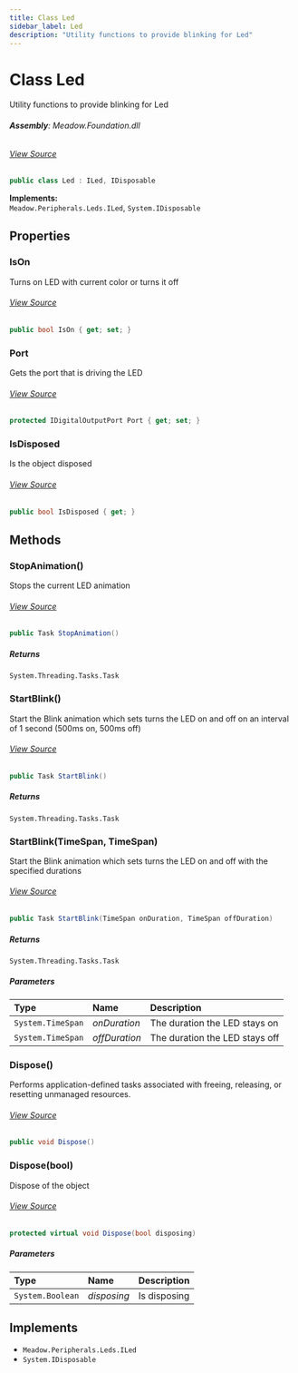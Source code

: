 ```yaml
---
title: Class Led
sidebar_label: Led
description: "Utility functions to provide blinking for Led"
---
```

# Class Led
Utility functions to provide blinking for Led

###### **Assembly**: Meadow.Foundation.dll
###### [View Source](https://github.com/WildernessLabs/Meadow.Foundation.git/blob/develop/Source/Meadow.Foundation.Core/Leds/Led.cs#L10)
```csharp title="Declaration"
public class Led : ILed, IDisposable
```
**Implements:**  
`Meadow.Peripherals.Leds.ILed`, `System.IDisposable`

## Properties
### IsOn
Turns on LED with current color or turns it off
###### [View Source](https://github.com/WildernessLabs/Meadow.Foundation.git/blob/develop/Source/Meadow.Foundation.Core/Leds/Led.cs#L17)
```csharp title="Declaration"
public bool IsOn { get; set; }
```
### Port
Gets the port that is driving the LED
###### [View Source](https://github.com/WildernessLabs/Meadow.Foundation.git/blob/develop/Source/Meadow.Foundation.Core/Leds/Led.cs#L31)
```csharp title="Declaration"
protected IDigitalOutputPort Port { get; set; }
```
### IsDisposed
Is the object disposed
###### [View Source](https://github.com/WildernessLabs/Meadow.Foundation.git/blob/develop/Source/Meadow.Foundation.Core/Leds/Led.cs#L36)
```csharp title="Declaration"
public bool IsDisposed { get; }
```
## Methods
### StopAnimation()
Stops the current LED animation
###### [View Source](https://github.com/WildernessLabs/Meadow.Foundation.git/blob/develop/Source/Meadow.Foundation.Core/Leds/Led.Animations.cs#L21)
```csharp title="Declaration"
public Task StopAnimation()
```

##### Returns

`System.Threading.Tasks.Task`
### StartBlink()
Start the Blink animation which sets turns the LED on and off on an interval of 1 second (500ms on, 500ms off)
###### [View Source](https://github.com/WildernessLabs/Meadow.Foundation.git/blob/develop/Source/Meadow.Foundation.Core/Leds/Led.Animations.cs#L35)
```csharp title="Declaration"
public Task StartBlink()
```

##### Returns

`System.Threading.Tasks.Task`
### StartBlink(TimeSpan, TimeSpan)
Start the Blink animation which sets turns the LED on and off with the specified durations
###### [View Source](https://github.com/WildernessLabs/Meadow.Foundation.git/blob/develop/Source/Meadow.Foundation.Core/Leds/Led.Animations.cs#L45)
```csharp title="Declaration"
public Task StartBlink(TimeSpan onDuration, TimeSpan offDuration)
```

##### Returns

`System.Threading.Tasks.Task`

##### Parameters

| Type | Name | Description |
|:--- |:--- |:--- |
| `System.TimeSpan` | *onDuration* | The duration the LED stays on |
| `System.TimeSpan` | *offDuration* | The duration the LED stays off |

### Dispose()
Performs application-defined tasks associated with freeing, releasing, or resetting unmanaged resources.
###### [View Source](https://github.com/WildernessLabs/Meadow.Foundation.git/blob/develop/Source/Meadow.Foundation.Core/Leds/Led.cs#L58)
```csharp title="Declaration"
public void Dispose()
```
### Dispose(bool)
Dispose of the object
###### [View Source](https://github.com/WildernessLabs/Meadow.Foundation.git/blob/develop/Source/Meadow.Foundation.Core/Leds/Led.cs#L68)
```csharp title="Declaration"
protected virtual void Dispose(bool disposing)
```

##### Parameters

| Type | Name | Description |
|:--- |:--- |:--- |
| `System.Boolean` | *disposing* | Is disposing |


## Implements

* `Meadow.Peripherals.Leds.ILed`
* `System.IDisposable`
